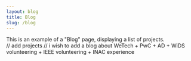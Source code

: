 ```yaml
---
layout: blog
title: Blog
slug: /blog
---
```


This is an example of a "Blog" page, displaying a list of projects.
<br />
// add projects
// i wish to add a blog about WeTech + PwC + AD + WiDS volunteering + IEEE volunteering + INAC experience
